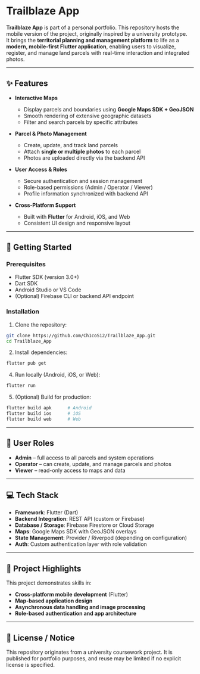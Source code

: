 # Trailblaze App

**Trailblaze App** is part of a personal portfolio. This repository hosts the mobile version of the project, originally inspired by a university prototype.  
It brings the **territorial planning and management platform** to life as a **modern, mobile-first Flutter application**, enabling users to visualize, register, and manage land parcels with real-time interaction and integrated photos.

---

## ✨ Features

- **Interactive Maps**
  - Display parcels and boundaries using **Google Maps SDK + GeoJSON**
  - Smooth rendering of extensive geographic datasets
  - Filter and search parcels by specific attributes

- **Parcel & Photo Management**
  - Create, update, and track land parcels
  - Attach **single or multiple photos** to each parcel
  - Photos are uploaded directly via the backend API

- **User Access & Roles**
  - Secure authentication and session management
  - Role-based permissions (Admin / Operator / Viewer)
  - Profile information synchronized with backend API

- **Cross-Platform Support**
  - Built with **Flutter** for Android, iOS, and Web
  - Consistent UI design and responsive layout

---

## 🚀 Getting Started

### Prerequisites

- Flutter SDK (version 3.0+)
- Dart SDK
- Android Studio or VS Code
- (Optional) Firebase CLI or backend API endpoint

### Installation

1. Clone the repository:
```bash
git clone https://github.com/Ch1coS12/Trailblaze_App.git
cd Trailblaze_App
```
2. Install dependencies:
```bash
flutter pub get
```
4. Run locally (Android, iOS, or Web):
```bash
flutter run
```
5. (Optional) Build for production:
```bash
flutter build apk      # Android
flutter build ios      # iOS
flutter build web      # Web
```

---

## 👥 User Roles

- **Admin** – full access to all parcels and system operations
- **Operator** – can create, update, and manage parcels and photos
- **Viewer** – read-only access to maps and data

---

## 💻 Tech Stack

- **Framework**: Flutter (Dart)
- **Backend Integration**: REST API (custom or Firebase)
- **Database / Storage**: Firebase Firestore or Cloud Storage
- **Maps**: Google Maps SDK with GeoJSON overlays
- **State Management**: Provider / Riverpod (depending on configuration)
- **Auth**: Custom authentication layer with role validation

---

## 🧠 Project Highlights

This project demonstrates skills in:
  - **Cross-platform mobile development** (Flutter)
  - **Map-based application design**
  - **Asynchronous data handling and image processing**
  - **Role-based authentication and app architecture**

---

## 📝 License / Notice

This repository originates from a university coursework project. It is published for portfolio purposes, and reuse may be limited if no explicit license is specified.
